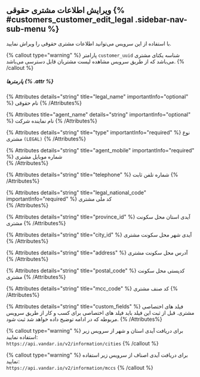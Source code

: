 ## ویرایش اطلاعات مشتری حقوقی  {% #customers_customer_edit_legal  .sidebar-nav-sub-menu %}
با استفاده از این سرویس می‌توانید اطلاعات مشتری حقوقی را ویراش نمایید.


{% callout type="warning" %}
پارامتر `customer_uuid` شناسه یکتای مشتری می‌باشد که از طریق سرویس مشاهده لیست مشتریان قابل دسترسی می‌باشد.
{% /callout %}

##### پارمترها {% .attr %}

 {% Attributes details="string" title="legal_name" importantInfo="optional" %}
 نام حقوقی 
  {% /Attributes%}

 {% Attributes title="agent_name" details="string" importantInfo="optional" %}
نام نماینده شرکت 
  {% /Attributes%}

 {% Attributes details="string" title="type" importantInfo="required" %}
  نوع مشتری ` (LEGAL) `
  {% /Attributes%}

 {% Attributes details="string" title="agent_mobile"  importantInfo="required" %}
  شماره موبایل مشتری  
  {% /Attributes%}

 {% Attributes details="string" title="telephone" %}
 شماره تلفن ثابت
  {% /Attributes%}

 {% Attributes details="string" title="legal_national_code"  importantInfo="required" %}
کد ملی مشتری  
  {% /Attributes%}

 {% Attributes details="string" title="province_id" %}
 آیدی استان محل سکونت مشتری
  {% /Attributes%}

 {% Attributes details="string" title="city_id" %}
 آیدی شهر محل سکونت مشتری
  {% /Attributes%}

 {% Attributes details="string" title="address" %}
 آدرس محل سکونت مشتری
  {% /Attributes%}
  
 {% Attributes details="string" title="postal_code" %}
 کدپستی محل سکونت مشتری
  {% /Attributes%}
  
 {% Attributes details="string" title="mcc_code" %}
 کد صنف مشتری
  {% /Attributes%}
  
 {% Attributes details="string" title="custom_fields" %}
 فیلد های اختصاصی مشتری. قبل از ثبت این فیلد باید فیلد های اختصاصی برای کسب و کار از طریق سرویس مربوطه که در ادامه توضیح داده خواهد شد ثبت شود.
  {% /Attributes%}

{% callout type="warning" %}
برای دریافت آیدی استان و شهر از سرویس زیر استفاده نمایید:\
`https://api.vandar.io/v2/information/cities`
{% /callout %}

{% callout type="warning" %}
برای دریافت آیدی اصناف از سرویس زیر استفاده نمایید:\
`https://api.vandar.io/v2/information/mccs`
{% /callout %}